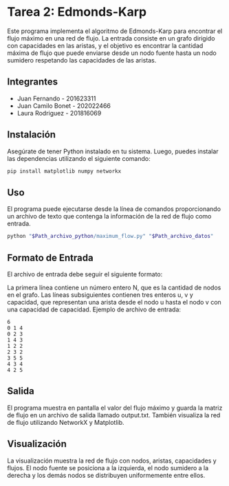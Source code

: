 # Tarea 2: Edmonds-Karp

Este programa implementa el algoritmo de Edmonds-Karp para encontrar el flujo máximo en una red de flujo. La entrada consiste en un grafo dirigido con capacidades en las aristas, y el objetivo es encontrar la cantidad máxima de flujo que puede enviarse desde un nodo fuente hasta un nodo sumidero respetando las capacidades de las aristas.

## Integrantes
- Juan Fernando - 201623311
- Juan Camilo Bonet - 202022466
- Laura Rodriguez - 201816069

## Instalación

Asegúrate de tener Python instalado en tu sistema. Luego, puedes instalar las dependencias utilizando el siguiente comando:

```bash
pip install matplotlib numpy networkx
```

## Uso

El programa puede ejecutarse desde la línea de comandos proporcionando un archivo de texto que contenga la información de la red de flujo como entrada.

```bash
python "$Path_archivo_python/maximum_flow.py" "$Path_archivo_datos"
```

## Formato de Entrada
El archivo de entrada debe seguir el siguiente formato:

La primera línea contiene un número entero N, que es la cantidad de nodos en el grafo.
Las líneas subsiguientes contienen tres enteros u, v y capacidad, que representan una arista desde el nodo u hasta el nodo v con una capacidad de capacidad.
Ejemplo de archivo de entrada:

```
6
0 1 4
0 2 3
1 4 3
1 2 2
2 3 2
3 5 5
4 3 4
4 2 5
```

## Salida
El programa muestra en pantalla el valor del flujo máximo y guarda la matriz de flujo en un archivo de salida llamado output.txt. También visualiza la red de flujo utilizando NetworkX y Matplotlib.

## Visualización
La visualización muestra la red de flujo con nodos, aristas, capacidades y flujos. El nodo fuente se posiciona a la izquierda, el nodo sumidero a la derecha y los demás nodos se distribuyen uniformemente entre ellos.


